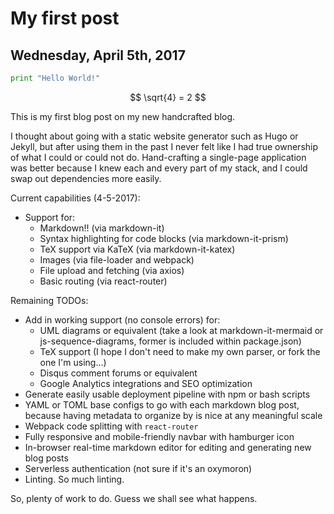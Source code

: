 # My first post

## Wednesday, April 5th, 2017

```python
print "Hello World!"
```

$$
    \sqrt{4} = 2
$$

This is my first blog post on my new handcrafted blog.

I thought about going with a static website generator such as Hugo or Jekyll, but after using them in the past I never felt like I had true ownership of what I could or could not do. Hand-crafting a single-page application was better because I knew each and every part of my stack, and I could swap out dependencies more easily.

Current capabilities (4-5-2017):
- Support for:
    - Markdown!! (via markdown-it)
    - Syntax highlighting for code blocks (via markdown-it-prism)
    - TeX support via KaTeX (via markdown-it-katex)
    - Images (via file-loader and webpack)
    - File upload and fetching (via axios)
    - Basic routing (via react-router)

Remaining TODOs:
- Add in working support (no console errors) for:
    - UML diagrams or equivalent (take a look at markdown-it-mermaid or js-sequence-diagrams, former is included within package.json)
    - TeX support (I hope I don't need to make my own parser, or fork the one I'm using...)
    - Disqus comment forums or equivalent
    - Google Analytics integrations and SEO optimization
- Generate easily usable deployment pipeline with npm or bash scripts
- YAML or TOML base configs to go with each markdown blog post, because having metadata to organize by is nice at any meaningful scale
- Webpack code splitting with `react-router`
- Fully responsive and mobile-friendly navbar with hamburger icon
- In-browser real-time markdown editor for editing and generating new blog posts
- Serverless authentication (not sure if it's an oxymoron)
- Linting. So much linting.

So, plenty of work to do. Guess we shall see what happens.
